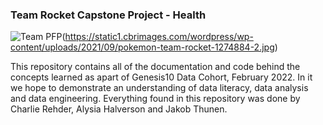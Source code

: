 ### Team Rocket Capstone Project - Health

![Team PFP](/images/teamrocket.jpg "Team Rocket")(https://static1.cbrimages.com/wordpress/wp-content/uploads/2021/09/pokemon-team-rocket-1274884-2.jpg)

This repository contains all of the documentation and code behind the concepts learned as apart of Genesis10 Data Cohort, February 2022. In it we hope to demonstrate an understanding of data literacy, data analysis and data engineering. Everything found in this repository was done by Charlie Rehder, Alysia Halverson and Jakob Thunen.
